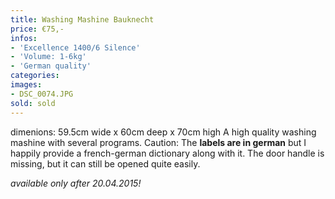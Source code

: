 ```yaml
---
title: Washing Mashine Bauknecht
price: €75,-
infos:
- 'Excellence 1400/6 Silence'
- 'Volume: 1-6kg'
- 'German quality'
categories:
images:
- DSC_0074.JPG
sold: sold
---
```


dimenions: 59.5cm wide x 60cm deep x 70cm high
A high quality washing mashine with several programs.
Caution: The **labels are in german** but I happily provide a french-german dictionary along with it.
The door handle is missing, but it can still be opened quite easily.

*available only after 20.04.2015!*
